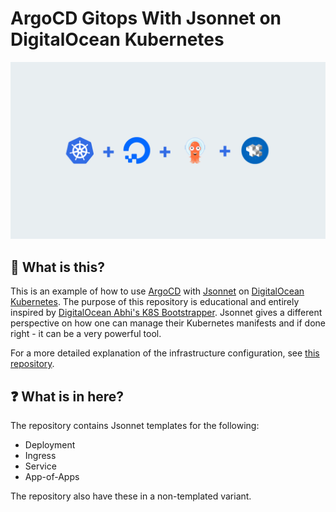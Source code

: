 # ArgoCD Gitops With Jsonnet on DigitalOcean Kubernetes

![ArgoCD](assets/img/intro.png)

## 👋 What is this?

This is an example of how to use [ArgoCD](https://argoproj.github.io/argo-cd/) with [Jsonnet](https://jsonnet.org/) on [DigitalOcean Kubernetes](https://try.digitalocean.com/kubernetes-in-minutes). The purpose of this repository is educational and entirely inspired by [DigitalOcean Abhi's K8S Bootstrapper](https://github.com/hivenetes/k8s-bootstrapper). Jsonnet gives a different perspective on how one can manage their Kubernetes manifests and if done right - it can be a very powerful tool.

For a more detailed explanation of the infrastructure configuration, see [this repository](https://github.com/hivenetes/k8s-bootstrapper).

## ❓ What is in here?

The repository contains Jsonnet templates for the following:
- Deployment
- Ingress
- Service
- App-of-Apps

The repository also have these in a non-templated variant.